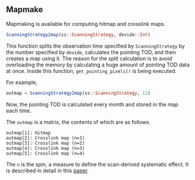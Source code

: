 ## Mapmake

Mapmaking is available for computing hitmap and crosslink maps.
```julia
ScanningStrategy2map(ss::ScanningStrategy, devide::Int)
```
This function splits the observation time specified by `ScanningStrategy` by the number specified by `devide`, calculates the pointing TOD, and then creates a map using it.
The reason for the split calculation is to avoid overloading the memory by calculating a huge amount of pointing TOD data at once.
Inside this function, `get_pointing_pixels()` is being executed.

For example,
```julia
outmap = ScanningStrategy2map(ss::ScanningStrategy, 12)
```
Now, the pointing TOD is calculated every month and stored in the map each time.

The `outmap` is a matrix, the contents of which are as follows.
```
outmap[1]: Hitmap
outmap[2]: Crosslink map (n=1)
outmap[3]: Crosslink map (n=2)
outmap[4]: Crosslink map (n=3)
outmap[5]: Crosslink map (n=4)
```
The `n` is the spin, a measure to define the scan-derived systematic effect. It is described in detail in this [paper](https://arxiv.org/abs/2008.00011).